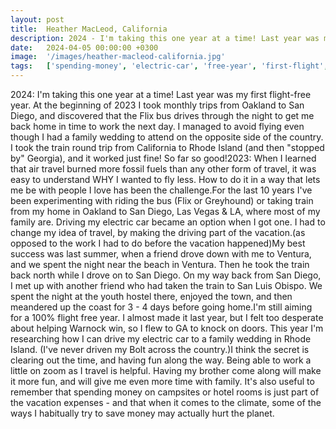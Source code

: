 ```yaml
---
layout: post
title:  Heather MacLeod, California
description: 2024 - I'm taking this one year at a time! Last year was my first flight-free year. At the beginning of 2023 I took monthly trips from Oakland to San D...
date:   2024-04-05 00:00:00 +0300
image:  '/images/heather-macleod-california.jpg'
tags:   ['spending-money', 'electric-car', 'free-year', 'first-flight', 'last-year', 'last-year', 'last-summer', 'san-diego']
---
```

2024: I'm taking this one year at a time! Last year was my first flight-free year. At the beginning of 2023 I took monthly trips from Oakland to San Diego, and discovered that the Flix bus drives through the night to get me back home in time to work the next day. I managed to avoid flying even though I had a family wedding to attend on the opposite side of the country. I took the train round trip from California to Rhode Island (and then "stopped by" Georgia), and it worked just fine! So far so good!2023: When I learned that air travel burned more fossil fuels than any other form of travel, it was easy to understand WHY I wanted to fly less. How to do it in a way that lets me be with people I love has been the challenge.For the last 10 years I've been experimenting with riding the bus (Flix or Greyhound) or taking train from my home in Oakland to San Diego, Las Vegas & LA, where most of my family are. Driving my electric car became an option when I got one. I had to change my idea of travel, by making the driving part of the vacation.(as opposed to the work I had to do before the vacation happened)My best success was last summer, when a friend drove down with me to Ventura, and we spent the night near the beach in Ventura. Then he took the train back north while I drove on to San Diego. On my way back from San Diego, I met up with another friend who had taken the train to San Luis Obispo. We spent the night at the youth hostel there, enjoyed the town, and then meandered up the coast for 3 - 4 days before going home.I'm still aiming for a 100% flight free year. I almost made it last year, but I felt too desperate about helping Warnock win, so I flew to GA to knock on doors. This year I'm researching how I can drive my electric car to a family wedding in Rhode Island. (I've never driven my Bolt across the country.)I think the secret is clearing out the time, and having fun along the way. Being able to work a little on zoom as I travel is helpful. Having my brother come along will make it more fun, and will give me even more time with family. It's also useful to remember that spending money on campsites or hotel rooms is just part of the vacation expenses - and that when it comes to the climate, some of the ways I habitually try to save money may actually hurt the planet.

